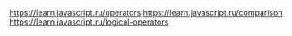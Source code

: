 https://learn.javascript.ru/operators
https://learn.javascript.ru/comparison
https://learn.javascript.ru/logical-operators